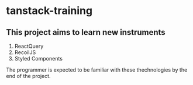 # tanstack-training

## This project aims to learn new instruments
1. ReactQuery
2. RecoilJS
3. Styled Components

The programmer is expected to be familiar with these thechnologies by the end of the project.
